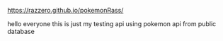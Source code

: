 https://razzero.github.io/pokemonRass/

hello everyone this is just my testing api using pokemon api from public database